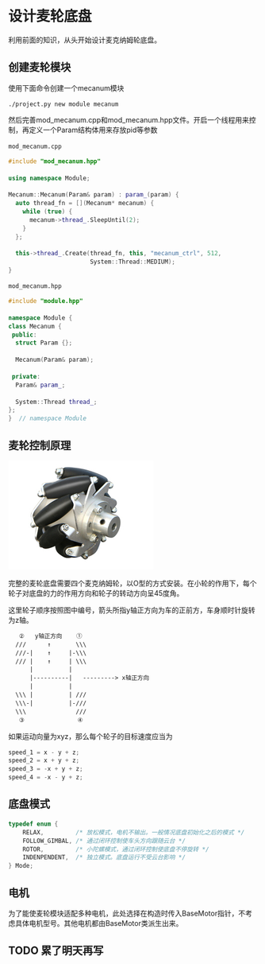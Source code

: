 # 设计麦轮底盘

利用前面的知识，从头开始设计麦克纳姆轮底盘。

## 创建麦轮模块

使用下面命令创建一个mecanum模块

```shell
./project.py new module mecanum
```

然后完善mod_mecanum.cpp和mod_mecanum.hpp文件。开启一个线程用来控制，再定义一个Param结构体用来存放pid等参数

`mod_mecanum.cpp`

```cpp
#include "mod_mecanum.hpp"

using namespace Module;

Mecanum::Mecanum(Param& param) : param_(param) {
  auto thread_fn = [](Mecanum* mecanum) {
    while (true) {
      mecanum->thread_.SleepUntil(2);
    }
  };

  this->thread_.Create(thread_fn, this, "mecanum_ctrl", 512,
                       System::Thread::MEDIUM);
}
```

`mod_mecanum.hpp`

```cpp
#include "module.hpp"

namespace Module {
class Mecanum {
 public:
  struct Param {};

  Mecanum(Param& param);

 private:
  Param& param_;

  System::Thread thread_;
};
}  // namespace Module

```

## 麦轮控制原理

![麦克纳姆轮](../../img/mecanum.jpg)

完整的麦轮底盘需要四个麦克纳姆轮，以O型的方式安装。在小轮的作用下，每个轮子对底盘的力的作用方向和轮子的转动方向呈45度角。

这里轮子顺序按照图中编号，箭头所指y轴正方向为车的正前方，车身顺时针旋转为z轴。

```txt
   ②   y轴正方向    ①
  ///      ↑       \\\
  ///-|    ↑     |-\\\
  /// |    ↑     | \\\
      |          |
      |----------|   ---------> x轴正方向
      |          |
  \\\ |          | ///
  \\\-|          |-///
  \\\              ///
   ③               ④
```

如果运动向量为xyz，那么每个轮子的目标速度应当为

```cpp
speed_1 = x - y + z;
speed_2 = x + y + z;
speed_3 = -x + y + z;
speed_4 = -x - y + z;
```

## 底盘模式

```cpp
typedef enum {
    RELAX,         /* 放松模式，电机不输出。一般情况底盘初始化之后的模式 */
    FOLLOW_GIMBAL, /* 通过闭环控制使车头方向跟随云台 */
    ROTOR,         /* 小陀螺模式，通过闭环控制使底盘不停旋转 */
    INDENPENDENT,  /* 独立模式。底盘运行不受云台影响 */
} Mode;
```

## 电机

为了能使麦轮模块适配多种电机，此处选择在构造时传入BaseMotor指针，不考虑具体电机型号。其他电机都由BaseMotor类派生出来。

## TODO 累了明天再写

